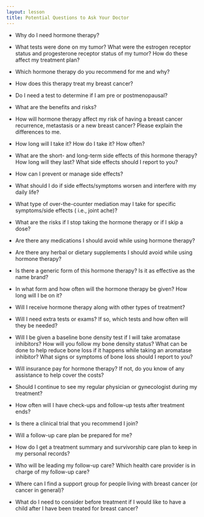 ```yaml
---
layout: lesson
title: Potential Questions to Ask Your Doctor
---
```


* Why do I need hormone therapy?  

* What tests were done on my tumor? What were the estrogen receptor status and progesterone receptor status of my tumor? How do these affect my treatment plan? 

* Which hormone therapy do you recommend for me and why? 

* How does this therapy treat my breast cancer?

* Do I need a test to determine if I am pre or postmenopausal?

* What are the benefits and risks?

* How will hormone therapy affect my risk of having a breast cancer recurrence, metastasis or a new breast cancer? Please explain the differences to me.  

* How long will I take it? How do I take it? How often?

* What are the short- and long-term side effects of this hormone therapy? How long will they last?  What side effects should I report to you? 

* How can I prevent or manage side effects?

* What should I do if side effects/symptoms worsen and interfere with my daily life?

* What type of over-the-counter mediation may I take for specific symptoms/side effects (
i.e., joint ache)?

* What are the risks if I stop taking the hormone therapy or if I skip a dose?

* Are there any medications I should avoid while using hormone therapy? 

* Are there any herbal or dietary supplements I should avoid while using hormone therapy?

* Is there a generic form of this hormone therapy? Is it as effective as the name brand? 

* In what form and how often will the hormone therapy be given? How long will I be on it? 

* Will I receive hormone therapy along with other types of treatment? 

* Will I need extra tests or exams? If so, which tests and how often will they be needed? 

* Will I be given a baseline bone density test if I will take aromatase inhibitors? How will you follow my bone density status? What can be done to help reduce bone loss if it happens while taking an aromatase inhibitor? What signs or symptoms of bone loss should I report to you? 

* Will insurance pay for hormone therapy? If not, do you know of any assistance to help cover the costs?

* Should I continue to see my regular physician or gynecologist during my treatment? 

* How often will I have check-ups and follow-up tests after treatment ends? 

* Is there a clinical trial that you recommend I join?

* Will a follow-up care plan be prepared for me? 

* How do I get a treatment summary and survivorship care plan to keep in my personal records?

* Who will be leading my follow-up care? Which health care provider is in charge of my follow-up care? 

* Where can I find a support group for people living with breast cancer (or cancer in general)? 

* What do I need to consider before treatment if I would like to have a child after I have been treated for breast cancer?
